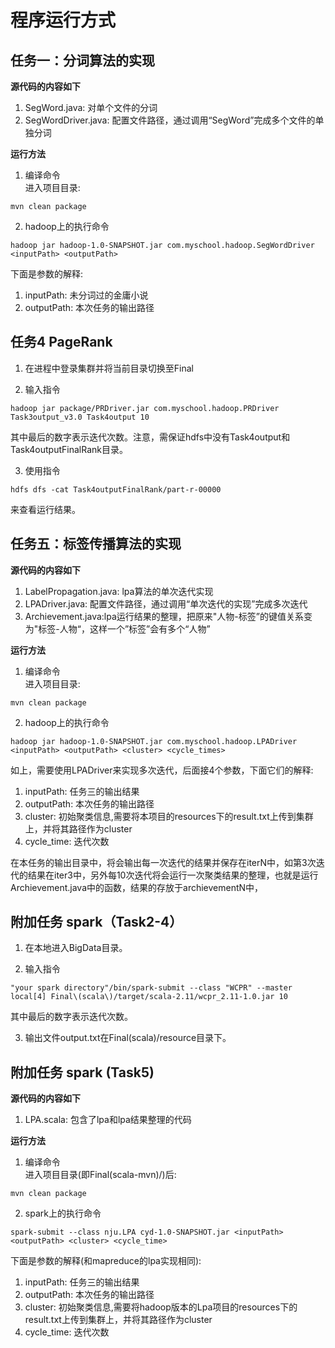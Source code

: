 # 程序运行方式
## 任务一：分词算法的实现
**源代码的内容如下**
1. SegWord.java: 对单个文件的分词
2. SegWordDriver.java: 配置文件路径，通过调用“SegWord”完成多个文件的单独分词

**运行方法**  
1. 编译命令  
进入项目目录:
```shell
mvn clean package
```
2. hadoop上的执行命令  

```shell
hadoop jar hadoop-1.0-SNAPSHOT.jar com.myschool.hadoop.SegWordDriver <inputPath> <outputPath>
```
下面是参数的解释:
1. inputPath: 未分词过的金庸小说
2. outputPath: 本次任务的输出路径


## 任务4 PageRank

1. 在进程中登录集群并将当前目录切换至Final

2. 输入指令

```shell
hadoop jar package/PRDriver.jar com.myschool.hadoop.PRDriver Task3output_v3.0 Task4output 10
```

其中最后的数字表示迭代次数。注意，需保证hdfs中没有Task4output和Task4outputFinalRank目录。

3. 使用指令

```shell
hdfs dfs -cat Task4outputFinalRank/part-r-00000
```

来查看运行结果。

## 任务五：标签传播算法的实现
**源代码的内容如下**
1. LabelPropagation.java: lpa算法的单次迭代实现
2. LPADriver.java: 配置文件路径，通过调用“单次迭代的实现”完成多次迭代
3. Archievement.java:lpa运行结果的整理，把原来"人物-标签”的键值关系变为"标签-人物“，这样一个”标签”会有多个“人物”

**运行方法**  
1. 编译命令  
进入项目目录:
```shell
mvn clean package
```
2. hadoop上的执行命令  

```shell
hadoop jar hadoop-1.0-SNAPSHOT.jar com.myschool.hadoop.LPADriver <inputPath> <outputPath> <cluster> <cycle_times>
```
如上，需要使用LPADriver来实现多次迭代，后面接4个参数，下面它们的解释:
1. inputPath: 任务三的输出结果
2. outputPath: 本次任务的输出路径
3. cluster: 初始聚类信息,需要将本项目的resources下的result.txt上传到集群上，并将其路径作为cluster
4. cycle_time: 迭代次数

在本任务的输出目录中，将会输出每一次迭代的结果并保存在iterN中，如第3次迭代的结果在iter3中，另外每10次迭代将会运行一次聚类结果的整理，也就是运行Archievement.java中的函数，结果的存放于archievementN中，
## 附加任务 spark（Task2-4）

1. 在本地进入BigData目录。

2. 输入指令

```shell
"your spark directory"/bin/spark-submit --class "WCPR" --master local[4] Final\(scala\)/target/scala-2.11/wcpr_2.11-1.0.jar 10
```

其中最后的数字表示迭代次数。

3. 输出文件output.txt在Final\(scala\)/resource目录下。
## 附加任务 spark (Task5)
**源代码的内容如下**
1. LPA.scala: 包含了lpa和lpa结果整理的代码

**运行方法**  
1. 编译命令  
进入项目目录(即Final(scala-mvn)/)后:
```shell
mvn clean package
```
2. spark上的执行命令  

```shell
spark-submit --class nju.LPA cyd-1.0-SNAPSHOT.jar <inputPath> <outputPath> <cluster> <cycle_time>
```
下面是参数的解释(和mapreduce的lpa实现相同):
1. inputPath: 任务三的输出结果
2. outputPath: 本次任务的输出路径
3. cluster: 初始聚类信息,需要将hadoop版本的Lpa项目的resources下的result.txt上传到集群上，并将其路径作为cluster
4. cycle_time: 迭代次数
